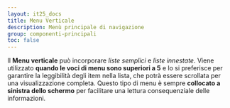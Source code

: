 ```yaml
---
layout: it25_docs
title: Menu Verticale
description: Menù principale di navigazione
group: componenti-principali
toc: false
---
```


Il **Menu verticale** può incorporare _liste semplici_ e _liste innestate_. Viene utilizzato **quando le voci di menu sono superiori a 5** e lo si preferisce per garantire la leggibilità degli item nella lista, che potrà essere scrollata per una visualizzazione completa. Questo tipo di menu è sempre **collocato a sinistra dello schermo** per facilitare una lettura consequenziale delle informazioni.
